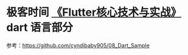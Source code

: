 #  极客时间 [《Flutter核心技术与实战》](https://time.geekbang.org/column/article/104040) dart 语言部分

参考：<https://github.com/cyndibaby905/08_Dart_Sample>

